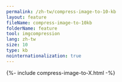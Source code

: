 ```yaml
---
permalink: /zh-tw/compress-image-to-10-kb
layout: feature
fileName: compress-image-to-10kb
folderName: feature
tool: imgcompression
lang: zh-tw
size: 10
type: kb
nointernationalization: true
---
```

{%- include compress-image-to-X.html -%}       
